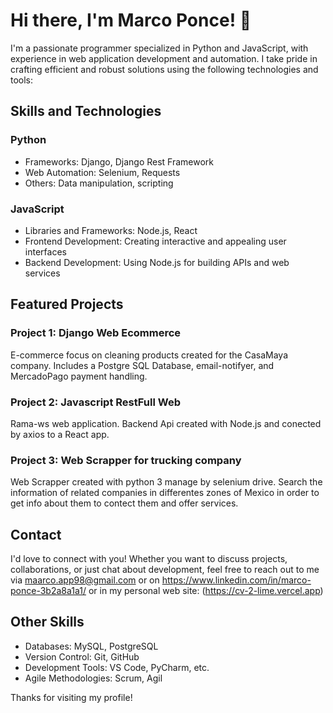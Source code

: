 # Hi there, I'm Marco Ponce! 👋

I'm a passionate programmer specialized in Python and JavaScript, with experience in web application development and automation. I take pride in crafting efficient and robust solutions using the following technologies and tools:

## Skills and Technologies

### Python
- Frameworks: Django, Django Rest Framework
- Web Automation: Selenium, Requests
- Others: Data manipulation, scripting

### JavaScript
- Libraries and Frameworks: Node.js, React
- Frontend Development: Creating interactive and appealing user interfaces
- Backend Development: Using Node.js for building APIs and web services

## Featured Projects

### Project 1: Django Web Ecommerce
E-commerce focus on cleaning products created for the CasaMaya company. Includes a Postgre SQL Database, email-notifyer, and MercadoPago payment handling. 

### Project 2: Javascript RestFull Web
Rama-ws web application. Backend Api created with Node.js and conected by axios to a React app. 

### Project 3: Web Scrapper for trucking company
Web Scrapper created with python 3 manage by selenium drive. Search the information of related companies in differentes zones of Mexico in order to get info about them to contect them and offer services. 

## Contact

I'd love to connect with you! Whether you want to discuss projects, collaborations, or just chat about development, feel free to reach out to me via maarco.app98@gmail.com or on https://www.linkedin.com/in/marco-ponce-3b2a8a1a1/ or in my personal web site: (https://cv-2-lime.vercel.app)

## Other Skills
- Databases: MySQL, PostgreSQL
- Version Control: Git, GitHub
- Development Tools: VS Code, PyCharm, etc.
- Agile Methodologies: Scrum, Agil

Thanks for visiting my profile!
